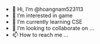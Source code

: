 - 👋 Hi, I’m @hoangnam523113
- 👀 I’m interested in game
- 🌱 I’m currently learning CSE
- 💞️ I’m looking to collaborate on ...
- 📫 How to reach me ...

<!---
hoangnam523113/hoangnam523113 is a ✨ special ✨ repository because its `README.md` (this file) appears on your GitHub profile.
You can click the Preview link to take a look at your changes.
--->
